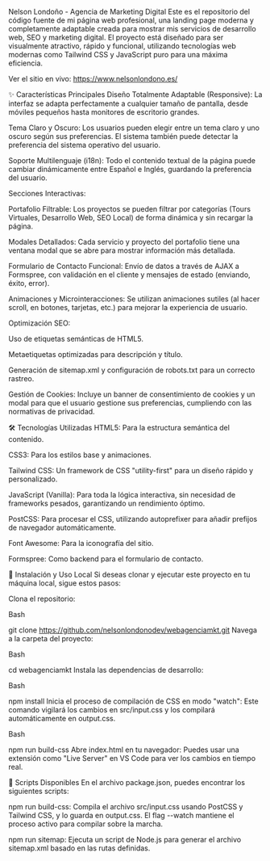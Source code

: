 Nelson Londoño - Agencia de Marketing Digital
Este es el repositorio del código fuente de mi página web profesional, una landing page moderna y completamente adaptable creada para mostrar mis servicios de desarrollo web, SEO y marketing digital. El proyecto está diseñado para ser visualmente atractivo, rápido y funcional, utilizando tecnologías web modernas como Tailwind CSS y JavaScript puro para una máxima eficiencia.

Ver el sitio en vivo: https://www.nelsonlondono.es/

✨ Características Principales
Diseño Totalmente Adaptable (Responsive): La interfaz se adapta perfectamente a cualquier tamaño de pantalla, desde móviles pequeños hasta monitores de escritorio grandes.

Tema Claro y Oscuro: Los usuarios pueden elegir entre un tema claro y uno oscuro según sus preferencias. El sistema también puede detectar la preferencia del sistema operativo del usuario.

Soporte Multilenguaje (i18n): Todo el contenido textual de la página puede cambiar dinámicamente entre Español e Inglés, guardando la preferencia del usuario.

Secciones Interactivas:

Portafolio Filtrable: Los proyectos se pueden filtrar por categorías (Tours Virtuales, Desarrollo Web, SEO Local) de forma dinámica y sin recargar la página.

Modales Detallados: Cada servicio y proyecto del portafolio tiene una ventana modal que se abre para mostrar información más detallada.

Formulario de Contacto Funcional: Envío de datos a través de AJAX a Formspree, con validación en el cliente y mensajes de estado (enviando, éxito, error).

Animaciones y Microinteracciones: Se utilizan animaciones sutiles (al hacer scroll, en botones, tarjetas, etc.) para mejorar la experiencia de usuario.

Optimización SEO:

Uso de etiquetas semánticas de HTML5.

Metaetiquetas optimizadas para descripción y título.

Generación de sitemap.xml y configuración de robots.txt para un correcto rastreo.

Gestión de Cookies: Incluye un banner de consentimiento de cookies y un modal para que el usuario gestione sus preferencias, cumpliendo con las normativas de privacidad.

🛠️ Tecnologías Utilizadas
HTML5: Para la estructura semántica del contenido.

CSS3: Para los estilos base y animaciones.

Tailwind CSS: Un framework de CSS "utility-first" para un diseño rápido y personalizado.

JavaScript (Vanilla): Para toda la lógica interactiva, sin necesidad de frameworks pesados, garantizando un rendimiento óptimo.

PostCSS: Para procesar el CSS, utilizando autoprefixer para añadir prefijos de navegador automáticamente.

Font Awesome: Para la iconografía del sitio.

Formspree: Como backend para el formulario de contacto.

🚀 Instalación y Uso Local
Si deseas clonar y ejecutar este proyecto en tu máquina local, sigue estos pasos:

Clona el repositorio:

Bash

git clone https://github.com/nelsonlondonodev/webagenciamkt.git
Navega a la carpeta del proyecto:

Bash

cd webagenciamkt
Instala las dependencias de desarrollo:

Bash

npm install
Inicia el proceso de compilación de CSS en modo "watch":
Este comando vigilará los cambios en src/input.css y los compilará automáticamente en output.css.

Bash

npm run build-css
Abre index.html en tu navegador:
Puedes usar una extensión como "Live Server" en VS Code para ver los cambios en tiempo real.

📜 Scripts Disponibles
En el archivo package.json, puedes encontrar los siguientes scripts:

npm run build-css: Compila el archivo src/input.css usando PostCSS y Tailwind CSS, y lo guarda en output.css. El flag --watch mantiene el proceso activo para compilar sobre la marcha.

npm run sitemap: Ejecuta un script de Node.js para generar el archivo sitemap.xml basado en las rutas definidas.

